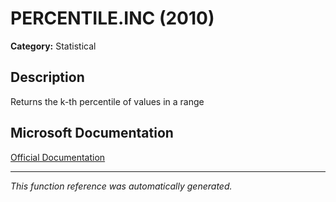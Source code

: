 # PERCENTILE.INC (2010)

**Category:** Statistical

## Description
Returns the k-th percentile of values in a range

## Microsoft Documentation
[Official Documentation](https://support.microsoft.com//en-us/office/percentile-inc-function-680f9539-45eb-410b-9a5e-c1355e5fe2ed)

---
*This function reference was automatically generated.*
